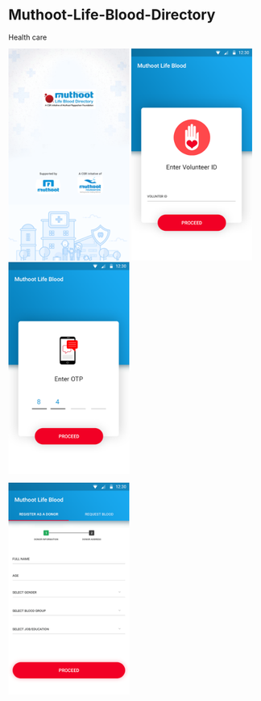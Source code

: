 # Muthoot-Life-Blood-Directory
Health care 


<img src="https://github.com/raheez/Muthoot-Life-Blood-Directory/blob/master/Snapshots/1_Splash_Screen.png" width="240" height="420">    <img src="https://github.com/raheez/Muthoot-Life-Blood-Directory/blob/master/Snapshots/2_Volunteer_id.png" width="240" height="420">    <img src="https://github.com/raheez/Muthoot-Life-Blood-Directory/blob/master/Snapshots/3_OPT_Screen.png" width="240" height="420">




<img src="https://github.com/raheez/Muthoot-Life-Blood-Directory/blob/master/Snapshots/4_Form_filling.png" width="240" height="420">  
